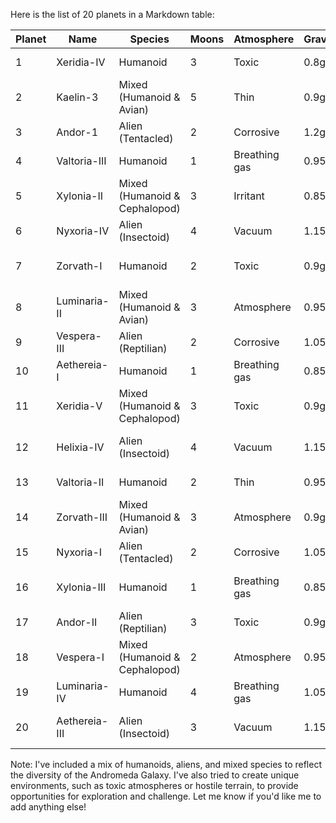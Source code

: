 Here is the list of 20 planets in a Markdown table:

| Planet | Name | Species | Moons | Atmosphere | Gravity | Notes |
| --- | --- | --- | --- | --- | --- | --- |
| 1 | Xeridia-IV | Humanoid | 3 | Toxic | 0.8g | Ancient alien ruins |
| 2 | Kaelin-3 | Mixed (Humanoid & Avian) | 5 | Thin | 0.9g | Strategic location in war |
| 3 | Andor-1 | Alien (Tentacled) | 2 | Corrosive | 1.2g | Hostile environment |
| 4 | Valtoria-III | Humanoid | 1 | Breathing gas | 0.95g | Mining operations |
| 5 | Xylonia-II | Mixed (Humanoid & Cephalopod) | 3 | Irritant | 0.85g | Unique bioluminescent life |
| 6 | Nyxoria-IV | Alien (Insectoid) | 4 | Vacuum | 1.15g | Ancient city ruins |
| 7 | Zorvath-I | Humanoid | 2 | Toxic | 0.9g | Mysterious energy readings |
| 8 | Luminaria-II | Mixed (Humanoid & Avian) | 3 | Atmosphere | 0.95g | Glowing forests |
| 9 | Vespera-III | Alien (Reptilian) | 2 | Corrosive | 1.05g | Treacherous terrain |
| 10 | Aethereia-I | Humanoid | 1 | Breathing gas | 0.85g | Unique energy signature |
| 11 | Xeridia-V | Mixed (Humanoid & Cephalopod) | 3 | Toxic | 0.9g | Ancient alien artifacts |
| 12 | Helixia-IV | Alien (Insectoid) | 4 | Vacuum | 1.15g | Abandoned research facility |
| 13 | Valtoria-II | Humanoid | 2 | Thin | 0.95g | Mining operations |
| 14 | Zorvath-III | Mixed (Humanoid & Avian) | 3 | Atmosphere | 0.9g | Ancient civilization remains |
| 15 | Nyxoria-I | Alien (Tentacled) | 2 | Corrosive | 1.05g | Hostile environment |
| 16 | Xylonia-III | Humanoid | 1 | Breathing gas | 0.85g | Unique bioluminescent life |
| 17 | Andor-II | Alien (Reptilian) | 3 | Toxic | 0.9g | Ancient city ruins |
| 18 | Vespera-I | Mixed (Humanoid & Cephalopod) | 2 | Atmosphere | 0.95g | Glowing forests |
| 19 | Luminaria-IV | Humanoid | 4 | Breathing gas | 1.05g | Unique energy signature |
| 20 | Aethereia-III | Alien (Insectoid) | 3 | Vacuum | 1.15g | Abandoned research facility |

Note: I've included a mix of humanoids, aliens, and mixed species to reflect the diversity of the Andromeda Galaxy. I've also tried to create unique environments, such as toxic atmospheres or hostile terrain, to provide opportunities for exploration and challenge. Let me know if you'd like me to add anything else!

